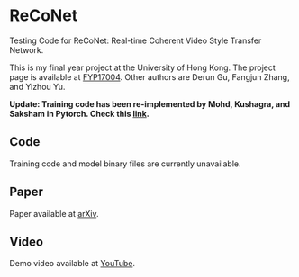 # ReCoNet
Testing Code for ReCoNet: Real-time Coherent Video Style Transfer Network.

This is my final year project at the University of Hong Kong. The project page is available at [FYP17004](http://i.cs.hku.hk/fyp/2017/fyp17004/). Other authors are Derun Gu, Fangjun Zhang, and Yizhou Yu.

**Update: Training code has been re-implemented by Mohd, Kushagra, and Saksham in Pytorch. Check this [link](https://github.com/safwankdb/ReCoNet-PyTorch).**

## Code
Training code and model binary files are currently unavailable.

## Paper
Paper available at [arXiv](https://arxiv.org/abs/1807.01197).

## Video
Demo video available at [YouTube](https://youtu.be/vhBRanZmdH0).
